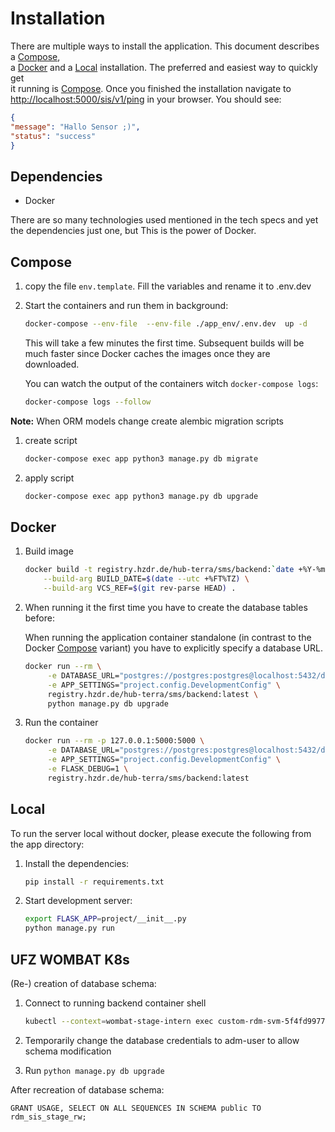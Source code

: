 # Installation

There are multiple ways to install the application. This document describes a [Compose](#compose),  
a [Docker](#docker) and a [Local](#local) installation. The preferred and easiest way to quickly get  
it running is [Compose](#compose). Once you finished the installation navigate to  
[http://localhost:5000/sis/v1/ping](http://localhost:5000/sis/v1/ping) in your browser. You should see:

```json
{
"message": "Hallo Sensor ;)",
"status": "success"
}

```

## Dependencies

- Docker

There are so many technologies used mentioned in the tech specs and yet the dependencies just one, 
but This is the power of Docker.

## Compose
1. copy the file `env.template`. Fill the variables and rename it to .env.dev
2. Start the containers and run them in background:

    ```bash
    docker-compose --env-file  --env-file ./app_env/.env.dev  up -d
    ```

    This will take a few minutes the first time. Subsequent builds will be much faster since Docker caches
    the images once they are downloaded.

    You can watch the output of the containers witch `docker-compose logs`:

    ```bash
    docker-compose logs --follow 
    ```


**Note:** When ORM models change create alembic migration scripts

   1. create script
       ```bash
       docker-compose exec app python3 manage.py db migrate
       ```
   2. apply script
        ```bash
        docker-compose exec app python3 manage.py db upgrade
        ```

## Docker

1. Build image

    ```bash
    docker build -t registry.hzdr.de/hub-terra/sms/backend:`date +%Y-%m-%d`-1 \
        --build-arg BUILD_DATE=$(date --utc +%FT%TZ) \
        --build-arg VCS_REF=$(git rev-parse HEAD) .
    ```


2. When running it the first time you have to create the database tables before:

    When running the application container standalone (in contrast to the  
    Docker [Compose](#compose) variant) you have to explicitly specify a database URL.

    ```bash
    docker run --rm \
         -e DATABASE_URL="postgres://postgres:postgres@localhost:5432/db_dev" \
         -e APP_SETTINGS="project.config.DevelopmentConfig" \
         registry.hzdr.de/hub-terra/sms/backend:latest \
         python manage.py db upgrade
    ```

4. Run the container

    ```bash
    docker run --rm -p 127.0.0.1:5000:5000 \
         -e DATABASE_URL="postgres://postgres:postgres@localhost:5432/db_dev" \
         -e APP_SETTINGS="project.config.DevelopmentConfig" \
         -e FLASK_DEBUG=1 \
         registry.hzdr.de/hub-terra/sms/backend:latest
    ```

##  Local

To run the server local without docker, please execute the following from the app directory:

1. Install the dependencies:
    ```bash
    pip install -r requirements.txt
    ```

2. Start development server:

    ```bash
    export FLASK_APP=project/__init__.py
    python manage.py run
    ```

## UFZ WOMBAT K8s

(Re-) creation of database schema:

1. Connect to running backend container shell

    ```bash
    kubectl --context=wombat-stage-intern exec custom-rdm-svm-5f4fd99776-j4fjz --container=frontend sh -ti
    ```

2. Temporarily change the database credentials to adm-user to allow schema modification
3. Run `python manage.py db upgrade`


After recreation of database schema:

```postgresql
GRANT USAGE, SELECT ON ALL SEQUENCES IN SCHEMA public TO rdm_sis_stage_rw;
```
